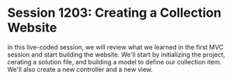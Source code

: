 # Session 1203: Creating a Collection Website

In this live-coded session, we will review what we learned in the first MVC session and start building the website.  We'll start by initializing the project, cerating a solution file, and building a model to define our collection item.  We'll also create a new controller and a new view.